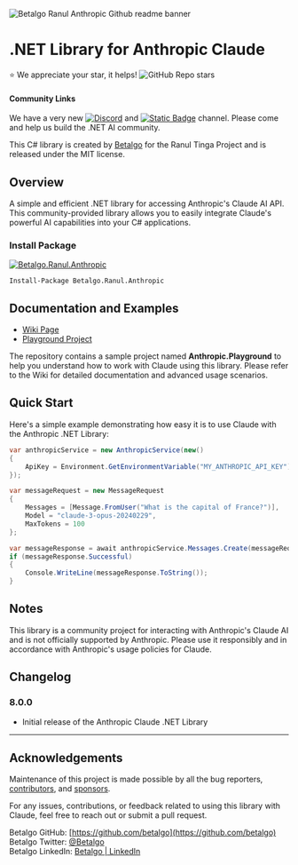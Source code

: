 ﻿![Betalgo Ranul Anthropic Github readme banner](https://github.com/user-attachments/assets/c669c7b0-4e37-4c8d-b8fb-b3dd13a8f5ed)
# .NET Library for Anthropic Claude

⭐ We appreciate your star, it helps! ![GitHub Repo stars](https://img.shields.io/github/stars/betalgo/Anthropic)  
 #### Community Links
 We have a very new [![Discord](https://img.shields.io/discord/1250841506785529916?label=Discord)](https://discord.gg/gfgHsWnGxy) and [![Static Badge](https://img.shields.io/badge/Reddit-BetalgoDevelopers-orange)](https://www.reddit.com/r/BetalgoDevelopers) channel. Please come and help us build the .NET AI community.
 

This C# library is created by [Betalgo](https://github.com/betalgo) for the Ranul Tinga Project and is released under the MIT license.

## Overview
A simple and efficient .NET library for accessing Anthropic's Claude AI API. This community-provided library allows you to easily integrate Claude's powerful AI capabilities into your C# applications.

### Install Package
[![Betalgo.Ranul.Anthropic](https://img.shields.io/nuget/v/Betalgo.Ranul.Anthropic?style=for-the-badge)](https://www.nuget.org/packages/Betalgo.Ranul.Anthropic/)
```shell
Install-Package Betalgo.Ranul.Anthropic
```

## Documentation and Examples
- [Wiki Page](https://github.com/betalgo/anthropic/wiki)
- [Playground Project](https://github.com/betalgo/Anthropic/tree/master/Anthropic.Playground)

The repository contains a sample project named **Anthropic.Playground** to help you understand how to work with Claude using this library. Please refer to the Wiki for detailed documentation and advanced usage scenarios.

## Quick Start

Here's a simple example demonstrating how easy it is to use Claude with the Anthropic .NET Library:

```csharp
var anthropicService = new AnthropicService(new()
{
    ApiKey = Environment.GetEnvironmentVariable("MY_ANTHROPIC_API_KEY")
});

var messageRequest = new MessageRequest
{
    Messages = [Message.FromUser("What is the capital of France?")],
    Model = "claude-3-opus-20240229",
    MaxTokens = 100
};

var messageResponse = await anthropicService.Messages.Create(messageRequest);
if (messageResponse.Successful)
{
    Console.WriteLine(messageResponse.ToString());
}
```

## Notes
This library is a community project for interacting with Anthropic's Claude AI and is not officially supported by Anthropic. Please use it responsibly and in accordance with Anthropic's usage policies for Claude.

## Changelog
### 8.0.0
- Initial release of the Anthropic Claude .NET Library

---

## Acknowledgements
Maintenance of this project is made possible by all the bug reporters, [contributors](https://github.com/betalgo/anthropic/graphs/contributors), and [sponsors](https://github.com/sponsors/kayhantolga).

For any issues, contributions, or feedback related to using this library with Claude, feel free to reach out or submit a pull request.

Betalgo GitHub: [https://github.com/betalgo](https://github.com/betalgo)  
Betalgo Twitter: [@Betalgo](https://twitter.com/Betalgo)  
Betalgo LinkedIn: [Betalgo | LinkedIn](https://www.linkedin.com/company/betalgo-up)
